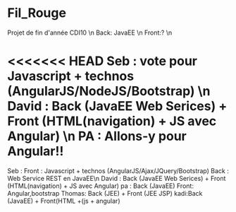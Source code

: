 # Fil_Rouge
Projet de fin d'année CDI10 \n
Back: JavaEE \n
Front:? \n

<<<<<<< HEAD
Seb   : vote pour Javascript + technos (AngularJS/NodeJS/Bootstrap) \n
David : Back (JavaEE Web Serices) + Front (HTML(navigation) + JS avec Angular) \n
PA    : Allons-y pour Angular!! 
=======
Seb   : Front : Javascript + technos (AngularJS/Ajax/JQuery/Bootstrap) Back : Web Service REST en JavaEE\n 
David : Back (JavaEE Web Serices) + Front (HTML(navigation) + JS avec Angular)
pa    : Back (JavaEE) Front: Angular,bootstrap
Thomas: Back (JEE) + Front (JEE JSP)
kadi:Back (JavaEE) + Front(HTML +(js + angular)


 
